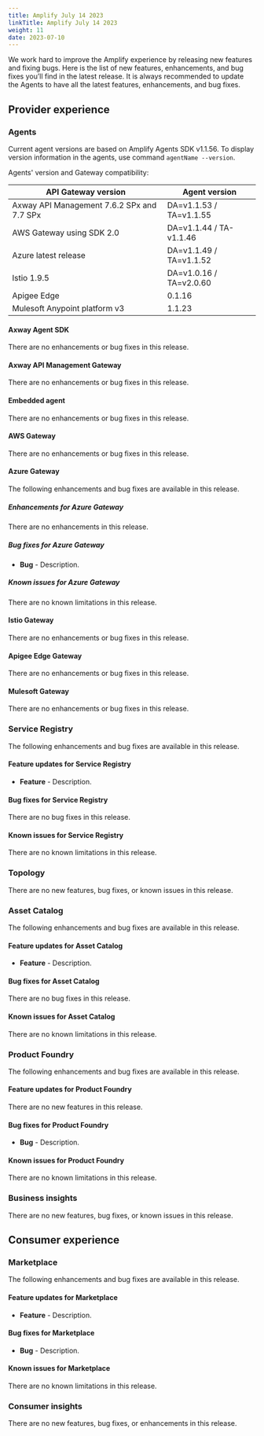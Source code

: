 ```yaml
---
title: Amplify July 14 2023
linkTitle: Amplify July 14 2023
weight: 11
date: 2023-07-10
---
```

We work hard to improve the Amplify experience by releasing new features and fixing bugs. Here is the list of new features, enhancements, and bug fixes you’ll find in the latest release. It is always recommended to update the Agents to have all the latest features, enhancements, and bug fixes.

## Provider experience

### Agents

Current agent versions are based on Amplify Agents SDK v1.1.56. To display version information in the agents, use command `agentName --version`.

Agents' version and Gateway compatibility:

| API Gateway version                        | Agent version           |
|--------------------------------------------|-------------------------|
| Axway API Management 7.6.2 SPx and 7.7 SPx | DA=v1.1.53 / TA=v1.1.55 |
| AWS Gateway using SDK 2.0                  | DA=v1.1.44 / TA-v1.1.46 |
| Azure latest release                       | DA=v1.1.49 / TA=v1.1.52 |
| Istio 1.9.5                                | DA=v1.0.16 / TA=v2.0.60 |
| Apigee Edge                                | 0.1.16                  |
| Mulesoft Anypoint platform v3              | 1.1.23                  |

#### Axway Agent SDK

There are no enhancements or bug fixes in this release.

#### Axway API Management Gateway

There are no enhancements or bug fixes in this release.

#### Embedded agent

There are no enhancements or bug fixes in this release.

#### AWS Gateway

There are no enhancements or bug fixes in this release.

#### Azure Gateway

The following enhancements and bug fixes are available in this release.

##### Enhancements for Azure Gateway

There are no enhancements in this release.

##### Bug fixes for Azure Gateway

* **Bug** - Description.

##### Known issues for Azure Gateway

There are no known limitations in this release.

#### Istio Gateway

There are no enhancements or bug fixes in this release.

#### Apigee Edge Gateway

There are no enhancements or bug fixes in this release.

#### Mulesoft Gateway

There are no enhancements or bug fixes in this release.

### Service Registry

The following enhancements and bug fixes are available in this release.

#### Feature updates for Service Registry

* **Feature** - Description.

#### Bug fixes for Service Registry

There are no bug fixes in this release.

#### Known issues for Service Registry

There are no known limitations in this release.

### Topology

There are no new features, bug fixes, or known issues in this release.

### Asset Catalog

The following enhancements and bug fixes are available in this release.

#### Feature updates for Asset Catalog

* **Feature** - Description.

#### Bug fixes for Asset Catalog

There are no bug fixes in this release.

#### Known issues for Asset Catalog

There are no known limitations in this release.

### Product Foundry

The following enhancements and bug fixes are available in this release.

#### Feature updates for Product Foundry

There are no new features in this release.

#### Bug fixes for Product Foundry

* **Bug** - Description.

#### Known issues for Product Foundry

There are no known limitations in this release.

### Business insights

There are no new features, bug fixes, or known issues in this release.

## Consumer experience

### Marketplace

The following enhancements and bug fixes are available in this release.

#### Feature updates for Marketplace

* **Feature** - Description.

#### Bug fixes for Marketplace

* **Bug** - Description.

#### Known issues for Marketplace

There are no known limitations in this release.

### Consumer insights

There are no new features, bug fixes, or enhancements in this release.
